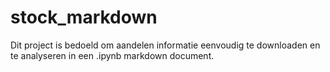 # stock_markdown

Dit project is bedoeld om aandelen informatie eenvoudig te downloaden en te analyseren in een .ipynb markdown document.
